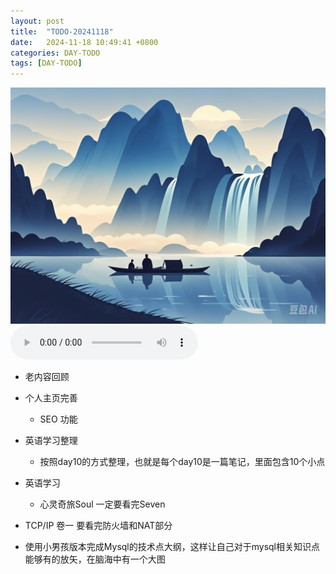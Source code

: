 ```yaml
---
layout: post
title:  "TODO-20241118"
date:   2024-11-18 10:49:41 +0800
categories: DAY-TODO
tags: [DAY-TODO]
---
```

![描述图片](/asset/img/1.png)
<audio controls autoplay>
  <source src="/asset/mp3/a2.mp3" type="audio/mpeg">
</audio>

*   老内容回顾

*   个人主页完善
    *   SEO 功能

*   英语学习整理
    *   按照day10的方式整理，也就是每个day10是一篇笔记，里面包含10个小点

*   英语学习
    *   心灵奇旅Soul 一定要看完Seven

*   TCP/IP 卷一 要看完防火墙和NAT部分

* 使用小男孩版本完成Mysql的技术点大纲，这样让自己对于mysql相关知识点能够有的放矢，在脑海中有一个大图







